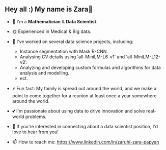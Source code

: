 ## Hey all :) My name is Zara👋
 
- 🌱 I'm a **Mathematician** & **Data Scientist**.
- 🌞 Experienced in Medical & Big data.

- 📌 I've worked on several data science projects, including:
  - Instance segmentation with Mask R-CNN.
  - Analysing CV details using 'all-MiniLM-L6-v1' and 'all-MiniLM-L12-v2'.
  - Analyzing and developing custom formulas and algorithms for data analysis and modelling.
  - ect.



- ⚡ Fun fact: My family is spread out around the world, and we make a point to come together for a reunion at least once a year somewhere around the world.


- 💕 I'm passionate about using data to drive innovation and solve real-world problems.
- 🍓 If you're interested in connecting about a data scientist position, I'd love to hear from you!
- 📫 How to reach me: https://www.linkedin.com/in/zaruhi-zara-papyan
